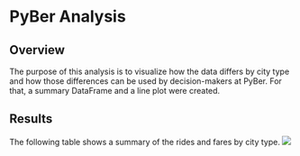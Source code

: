 # PyBer Analysis

## Overview
The purpose of this analysis is to visualize how the data differs by city type and how those differences can be used by decision-makers at PyBer.
For that, a summary DataFrame and a line plot were created.

## Results
The following table shows a summary of the rides and fares by city type.
![](Resources/DF_Summary.png)